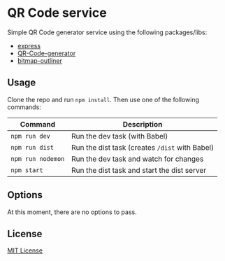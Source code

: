 # QR Code service

Simple QR Code generator service using the following packages/libs:

- [express](https://github.com/expressjs/express)
- [QR-Code-generator](https://github.com/nayuki/QR-Code-generator/)
- [bitmap-outliner](https://github.com/detomon/bitmap-outliner)

## Usage

Clone the repo and run `npm install`. Then use one of the following commands:

| Command | Description |
|---------|-------------|
| `npm run dev` | Run the dev task (with Babel) |
| `npm run dist` | Run the dist task (creates `/dist` with Babel) |
| `npm run nodemon` | Run the dev task and watch for changes |
| `npm start` | Run the dist task and start the dist server |

## Options

At this moment, there are no options to pass.

## License

[MIT License](LICENSE)
